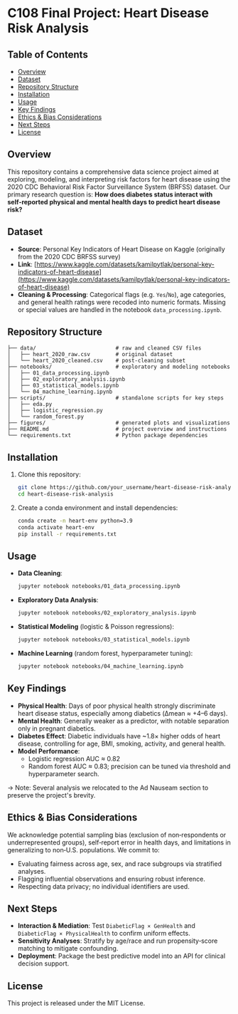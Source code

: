 # C108 Final Project: Heart Disease Risk Analysis

## Table of Contents

- [Overview](#overview)
- [Dataset](#dataset)
- [Repository Structure](#repository-structure)
- [Installation](#installation)
- [Usage](#usage)
- [Key Findings](#key-findings)
- [Ethics & Bias Considerations](#ethics--bias-considerations)
- [Next Steps](#next-steps)
- [License](#license)

## Overview

This repository contains a comprehensive data science project aimed at exploring, modeling, and interpreting risk factors for heart disease using the 2020 CDC Behavioral Risk Factor Surveillance System (BRFSS) dataset. Our primary research question is: **How does diabetes status interact with self‑reported physical and mental health days to predict heart disease risk?**

## Dataset

- **Source**: Personal Key Indicators of Heart Disease on Kaggle (originally from the 2020 CDC BRFSS survey)
- **Link**: [https://www.kaggle.com/datasets/kamilpytlak/personal-key-indicators-of-heart-disease](https://www.kaggle.com/datasets/kamilpytlak/personal-key-indicators-of-heart-disease)
- **Cleaning & Processing**: Categorical flags (e.g. `Yes`/`No`), age categories, and general health ratings were recoded into numeric formats. Missing or special values are handled in the notebook `data_processing.ipynb`.

## Repository Structure

```
├── data/                         # raw and cleaned CSV files
│   ├── heart_2020_raw.csv        # original dataset
│   └── heart_2020_cleaned.csv    # post-cleaning subset
├── notebooks/                    # exploratory and modeling notebooks
│   ├── 01_data_processing.ipynb
│   ├── 02_exploratory_analysis.ipynb
│   ├── 03_statistical_models.ipynb
│   └── 04_machine_learning.ipynb
├── scripts/                      # standalone scripts for key steps
│   ├── eda.py
│   ├── logistic_regression.py
│   └── random_forest.py
├── figures/                      # generated plots and visualizations
├── README.md                     # project overview and instructions
└── requirements.txt              # Python package dependencies
```

## Installation

1. Clone this repository:
   ```bash
   git clone https://github.com/your_username/heart-disease-risk-analysis.git
   cd heart-disease-risk-analysis
   ```
2. Create a conda environment and install dependencies:
   ```bash
   conda create -n heart-env python=3.9
   conda activate heart-env
   pip install -r requirements.txt
   ```

## Usage

- **Data Cleaning**:
  ```bash
  jupyter notebook notebooks/01_data_processing.ipynb
  ```
- **Exploratory Data Analysis**:
  ```bash
  jupyter notebook notebooks/02_exploratory_analysis.ipynb
  ```
- **Statistical Modeling** (logistic & Poisson regressions):
  ```bash
  jupyter notebook notebooks/03_statistical_models.ipynb
  ```
- **Machine Learning** (random forest, hyperparameter tuning):
  ```bash
  jupyter notebook notebooks/04_machine_learning.ipynb
  ```

## Key Findings

- **Physical Health**: Days of poor physical health strongly discriminate heart disease status, especially among diabetics (Δmean ≈ +4–6 days).
- **Mental Health**: Generally weaker as a predictor, with notable separation only in pregnant diabetics.
- **Diabetes Effect**: Diabetic individuals have \~1.8× higher odds of heart disease, controlling for age, BMI, smoking, activity, and general health.
- **Model Performance**:
  - Logistic regression AUC ≈ 0.82
  - Random forest AUC ≈ 0.83; precision can be tuned via threshold and hyperparameter search.

-> Note: Several analysis we relocated to the Ad Nauseam section to preserve the project's brevity.

## Ethics & Bias Considerations

We acknowledge potential sampling bias (exclusion of non‑respondents or underrepresented groups), self‑report error in health days, and limitations in generalizing to non‑U.S. populations. We commit to:

- Evaluating fairness across age, sex, and race subgroups via stratified analyses.
- Flagging influential observations and ensuring robust inference.
- Respecting data privacy; no individual identifiers are used.

## Next Steps

- **Interaction & Mediation**: Test `DiabeticFlag × GenHealth` and `DiabeticFlag × PhysicalHealth` to confirm uniform effects.
- **Sensitivity Analyses**: Stratify by age/race and run propensity‐score matching to mitigate confounding.
- **Deployment**: Package the best predictive model into an API for clinical decision support.

## License

This project is released under the MIT License.